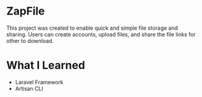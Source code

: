 # ZapFile
This project was created to enable quick and simple file storage and sharing. Users can create accounts, upload files, and share the file links for other to download.

# What I Learned
<ul>
    <li>Laravel Framework</li>
    <li>Artisan CLI</li>
</ul>
